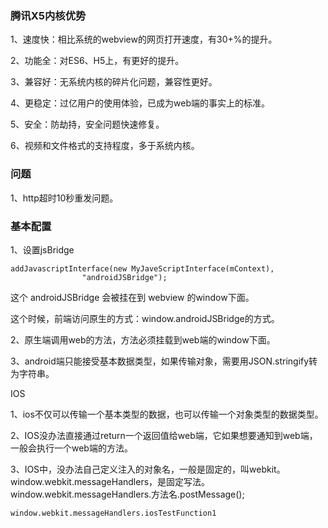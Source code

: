 ### 腾讯X5内核优势

1、速度快：相比系统的webview的网页打开速度，有30+%的提升。

2、功能全：对ES6、H5上，有更好的提升。

3、兼容好：无系统内核的碎片化问题，兼容性更好。

4、更稳定：过亿用户的使用体验，已成为web端的事实上的标准。

5、安全：防劫持，安全问题快速修复。

6、视频和文件格式的支持程度，多于系统内核。

### 问题
1、http超时10秒重发问题。

### 基本配置

1、设置jsBridge
```text
addJavascriptInterface(new MyJaveScriptInterface(mContext),
                "androidJSBridge");
```
这个 androidJSBridge 会被挂在到 webview 的window下面。

这个时候，前端访问原生的方式：window.androidJSBridge的方式。

2、原生端调用web的方法，方法必须挂载到web端的window下面。

3、android端只能接受基本数据类型，如果传输对象，需要用JSON.stringify转为字符串。

IOS

1、ios不仅可以传输一个基本类型的数据，也可以传输一个对象类型的数据类型。

2、IOS没办法直接通过return一个返回值给web端，它如果想要通知到web端，一般会执行一个web端的方法。

3、IOS中，没办法自己定义注入的对象名，一般是固定的，叫webkit。
window.webkit.messageHandlers，是固定写法。
window.webkit.messageHandlers.方法名.postMessage();
```text
window.webkit.messageHandlers.iosTestFunction1
```
